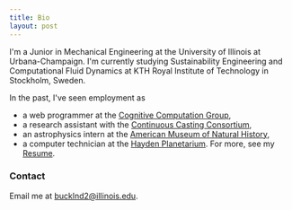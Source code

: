 ```yaml
---
title: Bio
layout: post
---
```


I'm a Junior in Mechanical Engineering at the University of Illinois at Urbana-Champaign. I'm currently studying Sustainability Engineering and Computational Fluid Dynamics at KTH Royal Institute of Technology in Stockholm, Sweden. 

In the past, I've seen employment as 
 - a web programmer at the [Cognitive Computation Group](http://cogcomp.cs.illinois.edu/),
  - a research assistant with the [Continuous Casting Consortium](http://ccc.illinois.edu/), 
  - an astrophysics intern at the [American Museum of Natural History](http://www.amnh.org/), 
  - a computer technician at the [Hayden Planetarium](http://www.amnh.org/our-research/hayden-planetarium). 
For more, see my [Resume](http://ambuc.github.ioresume.pdf).

### Contact
Email me at [bucklnd2@illinois.edu](mailto:bucklnd2@illinois.edu).